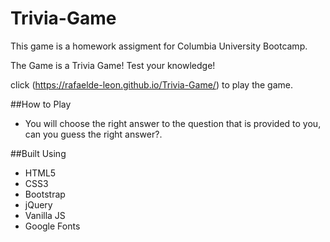# Trivia-Game

This game is a homework assigment for Columbia University Bootcamp.

The Game is a Trivia Game! Test your knowledge!

click (https://rafaelde-leon.github.io/Trivia-Game/) to play the game.

##How to Play

* You will choose the right answer to the question that is provided to you, can you guess the right answer?.

##Built Using
* HTML5
* CSS3
* Bootstrap
* jQuery
* Vanilla JS
* Google Fonts